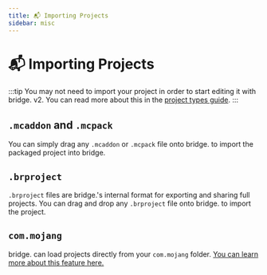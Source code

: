 ```yaml
---
title: 📬 Importing Projects
sidebar: misc
---
```


# 📬 Importing Projects

:::tip
You may not need to import your project in order to start editing it with bridge. v2. You can read more about this in the [project types guide](/guide/misc/project-types/).
:::

## `.mcaddon` and `.mcpack`

You can simply drag any `.mcaddon` or `.mcpack` file onto bridge. to import the packaged project into bridge.

## `.brproject`

`.brproject` files are bridge.'s internal format for exporting and sharing full projects. You can drag and drop any `.brproject` file onto bridge. to import the project.

## `com.mojang`

bridge. can load projects directly from your `com.mojang` folder. [You can learn more about this feature here.](/guide/misc/project-types/#com-mojang-project)

<!-- TODO: ## Manually transferring projects -->
